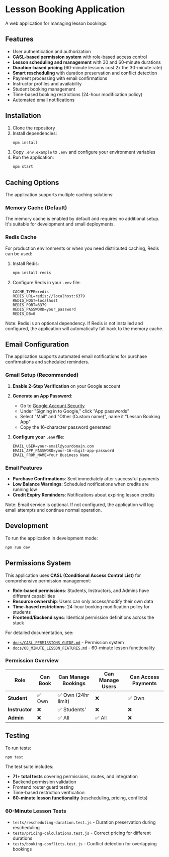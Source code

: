 # Lesson Booking Application

A web application for managing lesson bookings.

## Features

- User authentication and authorization
- **CASL-based permission system** with role-based access control
- **Lesson scheduling and management** with 30 and 60-minute durations
- **Duration-based pricing** (60-minute lessons cost 2x the 30-minute rate)
- **Smart rescheduling** with duration preservation and conflict detection
- Payment processing with email confirmations
- Instructor profiles and availability
- Student booking management
- Time-based booking restrictions (24-hour modification policy)
- Automated email notifications

## Installation

1. Clone the repository
2. Install dependencies:
   ```bash
   npm install
   ```
3. Copy `.env.example` to `.env` and configure your environment variables
4. Run the application:
   ```bash
   npm start
   ```

## Caching Options

The application supports multiple caching solutions:

### Memory Cache (Default)
The memory cache is enabled by default and requires no additional setup. It's suitable for development and small deployments.

### Redis Cache
For production environments or when you need distributed caching, Redis can be used:

1. Install Redis:
   ```bash
   npm install redis
   ```
2. Configure Redis in your `.env` file:
   ```
   CACHE_TYPE=redis
   REDIS_URL=redis://localhost:6379
   REDIS_HOST=localhost
   REDIS_PORT=6379
   REDIS_PASSWORD=your_password
   REDIS_DB=0
   ```

Note: Redis is an optional dependency. If Redis is not installed and configured, the application will automatically fall back to the memory cache.

## Email Configuration

The application supports automated email notifications for purchase confirmations and scheduled reminders.

### Gmail Setup (Recommended)

1. **Enable 2-Step Verification** on your Google account
2. **Generate an App Password**:
   - Go to [Google Account Security](https://myaccount.google.com/security)
   - Under "Signing in to Google," click "App passwords"
   - Select "Mail" and "Other (Custom name)", name it "Lesson Booking App"
   - Copy the 16-character password generated

3. **Configure your `.env` file**:
   ```
   EMAIL_USER=your-email@yourdomain.com
   EMAIL_APP_PASSWORD=your-16-digit-app-password
   EMAIL_FROM_NAME=Your Business Name
   ```

### Email Features

- **Purchase Confirmations**: Sent immediately after successful payments
- **Low Balance Warnings**: Scheduled notifications when credits are running low
- **Credit Expiry Reminders**: Notifications about expiring lesson credits

Note: Email service is optional. If not configured, the application will log email attempts and continue normal operation.

## Development

To run the application in development mode:
```bash
npm run dev
```

## Permissions System

This application uses **CASL (Conditional Access Control List)** for comprehensive permission management:

- **Role-based permissions**: Students, Instructors, and Admins have different capabilities
- **Resource ownership**: Users can only access/modify their own data
- **Time-based restrictions**: 24-hour booking modification policy for students
- **Frontend/Backend sync**: Identical permission definitions across the stack

For detailed documentation, see:
- [`docs/CASL_PERMISSIONS_GUIDE.md`](docs/CASL_PERMISSIONS_GUIDE.md) - Permission system
- [`docs/60_MINUTE_LESSON_FEATURES.md`](docs/60_MINUTE_LESSON_FEATURES.md) - 60-minute lesson functionality

### Permission Overview

| Role | Can Book | Can Manage Bookings | Can Manage Users | Can Access Payments |
|------|----------|-------------------|------------------|-------------------|
| **Student** | ✅ Own | ✅ Own (24hr limit) | ❌ | ✅ Own |
| **Instructor** | ❌ | ✅ Students' | ❌ | ❌ |
| **Admin** | ❌ | ✅ All | ✅ All | ❌ |

## Testing

To run tests:
```bash
npm test
```

The test suite includes:
- **71+ total tests** covering permissions, routes, and integration
- Backend permission validation
- Frontend router guard testing  
- Time-based restriction verification
- **60-minute lesson functionality** (rescheduling, pricing, conflicts)

### 60-Minute Lesson Tests
- `tests/rescheduling-duration.test.js` - Duration preservation during rescheduling
- `tests/pricing-calculations.test.js` - Correct pricing for different durations  
- `tests/booking-conflicts.test.js` - Conflict detection for overlapping bookings 